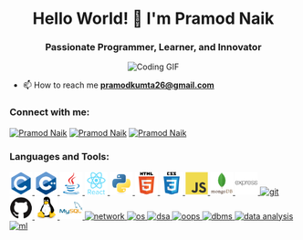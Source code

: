 <h1 align="center">Hello World! 🌟 I'm Pramod Naik</h1>
<h3 align="center">Passionate Programmer, Learner, and Innovator</h3>

<div align="center">
  <img src="https://media.giphy.com/media/ZVik7pBtu9dNS/giphy.gif" alt="Coding GIF">
</div>

- 📫 How to reach me **pramodkumta26@gmail.com**

<h3 align="left">Connect with me:</h3>
<p align="left">
<a href="https://www.linkedin.com/in/pramod-naik-203902222/" target="blank"><img align="center" src="https://img.icons8.com/color/48/000000/linkedin-circled--v1.png" alt="Pramod Naik" height="40" width="40" /></a>
<a href="https://www.instagram.com/pramod_naik96/" target="blank"><img align="center" src="https://img.icons8.com/fluent/48/000000/instagram-new.png" alt="Pramod Naik" height="40" width="40" /></a>
<a href="https://x.com/Pramod_Naik_26" target="blank"><img align="center" src="https://img.icons8.com/fluent/48/000000/twitter.png" alt="Pramod Naik" height="40" width="40" /></a>
</p>

<h3 align="left">Languages and Tools:</h3>
<p align="left">
  <a href="https://www.cprogramming.com/" target="_blank" rel="noreferrer"> 
    <img src="https://raw.githubusercontent.com/devicons/devicon/master/icons/c/c-original.svg" alt="c" width="40" height="40"/> 
  </a> 
  <a href="https://www.w3schools.com/cpp/" target="_blank" rel="noreferrer"> 
    <img src="https://raw.githubusercontent.com/devicons/devicon/master/icons/cplusplus/cplusplus-original.svg" alt="cplusplus" width="40" height="40"/> 
  </a> 
  <a href="https://www.java.com" target="_blank" rel="noreferrer"> 
    <img src="https://raw.githubusercontent.com/devicons/devicon/master/icons/java/java-original.svg" alt="java" width="40" height="40"/> 
  </a> 
  <a href="https://reactjs.org/" target="_blank" rel="noreferrer"> 
    <img src="https://raw.githubusercontent.com/devicons/devicon/master/icons/react/react-original-wordmark.svg" alt="react" width="40" height="40"/> 
  </a> 
  <a href="https://www.python.org" target="_blank" rel="noreferrer"> 
    <img src="https://raw.githubusercontent.com/devicons/devicon/master/icons/python/python-original.svg" alt="python" width="40" height="40"/> 
  </a> 
  <a href="https://www.w3.org/html/" target="_blank" rel="noreferrer"> 
    <img src="https://raw.githubusercontent.com/devicons/devicon/master/icons/html5/html5-original-wordmark.svg" alt="html5" width="40" height="40"/> 
  </a> 
  <a href="https://www.w3schools.com/css/" target="_blank" rel="noreferrer"> 
    <img src="https://raw.githubusercontent.com/devicons/devicon/master/icons/css3/css3-original-wordmark.svg" alt="css3" width="40" height="40"/> 
  </a> 
  <a href="https://developer.mozilla.org/en-US/docs/Web/JavaScript" target="_blank" rel="noreferrer"> 
    <img src="https://raw.githubusercontent.com/devicons/devicon/master/icons/javascript/javascript-original.svg" alt="javascript" width="40" height="40"/> 
  </a> 
  <a href="https://www.mongodb.com/" target="_blank" rel="noreferrer"> 
    <img src="https://raw.githubusercontent.com/devicons/devicon/master/icons/mongodb/mongodb-original-wordmark.svg" alt="mongodb" width="40" height="40"/> 
  </a> 
  <a href="https://expressjs.com" target="_blank" rel="noreferrer"> 
    <img src="https://raw.githubusercontent.com/devicons/devicon/master/icons/express/express-original-wordmark.svg" alt="express" width="40" height="40"/> 
  </a> 
  <a href="https://git-scm.com/" target="_blank" rel="noreferrer"> 
    <img src="https://www.vectorlogo.zone/logos/git-scm/git-scm-icon.svg" alt="git" width="40" height="40"/> 
  </a> 
  <a href="https://github.com/" target="_blank" rel="noreferrer"> 
    <img src="https://raw.githubusercontent.com/devicons/devicon/master/icons/github/github-original.svg" alt="github" width="40" height="40"/> 
  </a> 
  <a href="https://www.linux.org/" target="_blank" rel="noreferrer"> 
    <img src="https://raw.githubusercontent.com/devicons/devicon/master/icons/linux/linux-original.svg" alt="linux" width="40" height="40"/> 
  </a> 
  <a href="https://www.mysql.com/" target="_blank" rel="noreferrer"> 
    <img src="https://raw.githubusercontent.com/devicons/devicon/master/icons/mysql/mysql-original-wordmark.svg" alt="mysql" width="40" height="40"/> 
  </a> 
  <a href="https://en.wikipedia.org/wiki/Computer_network" target="_blank" rel="noreferrer"> 
    <img src="https://raw.githubusercontent.com/devicons/devicon/master/icons/networking/networking-original.svg" alt="network" width="40" height="40"/> 
  </a> 
  <a href="https://en.wikipedia.org/wiki/Operating_system" target="_blank" rel="noreferrer"> 
    <img src="https://raw.githubusercontent.com/devicons/devicon/master/icons/os/os-original.svg" alt="os" width="40" height="40"/> 
  </a> 
  <a href="https://en.wikipedia.org/wiki/Data_structure" target="_blank" rel="noreferrer"> 
    <img src="https://raw.githubusercontent.com/devicons/devicon/master/icons/datastructures/datastructures-original.svg" alt="dsa" width="40" height="40"/> 
  </a> 
  <a href="https://en.wikipedia.org/wiki/Object-oriented_programming" target="_blank" rel="noreferrer"> 
    <img src="https://raw.githubusercontent.com/devicons/devicon/master/icons/oops/oops-original.svg" alt="oops" width="40" height="40"/> 
  </a> 
  <a href="https://en.wikipedia.org/wiki/Database_management_system" target="_blank" rel="noreferrer"> 
    <img src="https://raw.githubusercontent.com/devicons/devicon/master/icons/dbms/dbms-original.svg" alt="dbms" width="40" height="40"/> 
  </a> 
  <a href="https://en.wikipedia.org/wiki/Data_analysis" target="_blank" rel="noreferrer"> 
    <img src="https://raw.githubusercontent.com/devicons/devicon/master/icons/dataanalysis/dataanalysis-original.svg" alt="data analysis" width="40" height="40"/> 
  </a> 
  <a href="https://en.wikipedia.org/wiki/Machine_learning" target="_blank" rel="noreferrer"> 
    <img src="https://raw.githubusercontent.com/devicons/devicon/master/icons/machinelearning/machinelearning-original.svg" alt="ml" width="40" height="40"/> 
  </a> 
</p>

<style>
  @keyframes wave {
    0% { transform: rotate(0.0deg); }
    10% { transform: rotate(14.0deg); }
    20% { transform: rotate(-8.0deg); }
    30% { transform: rotate(14.0deg); }
    40% { transform: rotate(-4.0deg); }
    50% { transform: rotate(10.0deg); }
    60% { transform: rotate(0.0deg); }
    100% { transform: rotate(0.0deg); }
  }

  .wave {
    animation-name: wave;
    animation-duration: 2.5s;
    animation-iteration-count: infinite;
    transform-origin: 70% 70%;
    display: inline-block;
  }

  @keyframes slide {
    0% { opacity: 0; transform: translateX(-100%); }
    100% { opacity: 1; transform: translateX(0); }
  }

  .slide-in {
    animation: slide 0.5s ease-out forwards;
  }
</style>

<script>
  document.querySelectorAll('img').forEach((img, index) => {
    img.style.animationDelay = `${index * 0.1}s`;
    img.classList.add('slide-in');
  });
</script>
